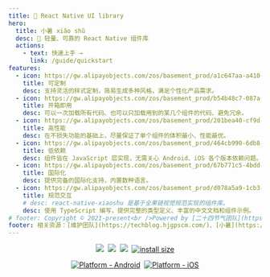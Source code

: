 ```yaml
---
title: 🌈 React Native UI library
hero:
  title: 小暑 xiǎo shǔ
  desc: 🌈 轻量、可靠的 React Native 组件库
  actions:
    - text: 快速上手 →
      link: /guide/quickstart
features:
  - icon: https://gw.alipayobjects.com/zos/basement_prod/a1c647aa-a410-4024-8414-c9837709cb43/k7787itw_w126_h114.png
    title: 可定制
    desc: 支持灵活的样式定制，简易生成多种风格，满足个性化产品需求。
  - icon: https://gw.alipayobjects.com/zos/basement_prod/b54b48c7-087a-4984-b150-bcecb40920de/k7787z07_w114_h120.png
    title: 开箱即用
    desc: 可以一次加载所有代码、也可以只加载用到的某几个组件的代码、避免冗余。
  - icon: https://gw.alipayobjects.com/zos/basement_prod/201bea40-cf9d-4be2-a1d8-55bec136faf2/k7788a8s_w102_h120.png
    title: 高性能
    desc: 在不损失功能的基础上，尽量保证了单个组件的体积最小、性能最优。
  - icon: https://gw.alipayobjects.com/zos/basement_prod/464cb990-6db8-4611-89af-7766e208b365/k77899wk_w108_h132.png
    title: 低依赖
    desc: 组件皆在 JavaScript 层实现，无需关心 Android、iOS 各个版本依赖问题。
  - icon: https://gw.alipayobjects.com/zos/basement_prod/67b771c5-4bdd-4384-80a4-978b85f91282/k7788ov2_w126_h126.png
    title: 国际化
    desc: 提供完备的国际化支持，内置数种语言。
  - icon: https://gw.alipayobjects.com/zos/basement_prod/d078a5a9-1cb3-4352-9f05-505c2e98bc95/k7788v4b_w102_h126.png
    title: 规范交互
    # desc: react-native-xiaoshu 是基于全果链视觉规范实现的组件库。
    desc: 使用 TypeScript 编写，提供完整的类型定义、丰富的中文文档和组件示例。
# footer: Copyright © 2021-present<br />Powered by [二十四节气团队](https://github.com/24jieqi).
footer: 相关资源：[维护团队](https://techblog.hjgpscm.com/)、[小暑](https://24jieqi.github.io/react-native-xiaoshu/)、[白露](https://hjfruit.github.io/bailu-doc/)、[寒露](https://hjfruit.github.io/hanlu-doc/)、[SVG 图标库](https://hjfruit.github.io/icon-doc/)、[腊八](https://hjfruit.github.io/laba-doc/)、[工具集](https://24jieqi.github.io/utils/)
---
```


[xiaoshu-npm-url]: https://www.npmjs.com/package/@fruits-chain/react-native-xiaoshu

<div align="center">

[![](https://img.shields.io/npm/v/@fruits-chain/react-native-xiaoshu.svg)][xiaoshu-npm-url]&nbsp;
[![](https://img.shields.io/npm/dm/@fruits-chain/react-native-xiaoshu.svg)][xiaoshu-npm-url]&nbsp;
[![](https://img.shields.io/badge/language-typescript-blue.svg)](https://www.typescriptlang.org/)&nbsp;
[![install size](https://packagephobia.com/badge?p=@fruits-chain/react-native-xiaoshu)](https://packagephobia.com/result?p=@fruits-chain/react-native-xiaoshu)

[![Platform - Android](https://img.shields.io/badge/platform-Android-3ddc84.svg?logo=android)](https://www.android.com)&nbsp;
[![Platform - iOS](https://img.shields.io/badge/platform-iOS-000.svg?logo=apple)](https://developer.apple.com/ios)

</div>
